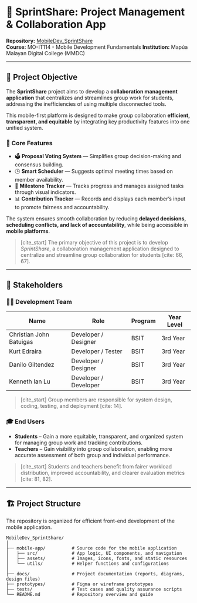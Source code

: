# 🚀 SprintShare: Project Management & Collaboration App

**Repository:** [MobileDev_SprintShare](https://github.com/DG-IT2024/MobileDev_SprintShare)  
**Course:** MO-IT114 - Mobile Development Fundamentals
**Institution:** Mapúa Malayan Digital College (MMDC)

---

## 🎯 Project Objective

The **SprintShare** project aims to develop a **collaboration management application** that centralizes and streamlines group work for students, addressing the inefficiencies of using multiple disconnected tools.  

This mobile-first platform is designed to make group collaboration **efficient, transparent, and equitable** by integrating key productivity features into one unified system.  

### 🔑 Core Features
- 🗳️ **Proposal Voting System** — Simplifies group decision-making and consensus building.  
- 🕒 **Smart Scheduler** — Suggests optimal meeting times based on member availability.  
- 🎯 **Milestone Tracker** — Tracks progress and manages assigned tasks through visual indicators.  
- 📊 **Contribution Tracker** — Records and displays each member’s input to promote fairness and accountability.  

The system ensures smooth collaboration by reducing **delayed decisions, scheduling conflicts, and lack of accountability**, while being accessible in **mobile platforms**.

> [cite_start] The primary objective of this project is to develop *SprintShare*, a collaboration management application designed to centralize and streamline group collaboration for students [cite: 66, 67].

---

## 👥 Stakeholders

### 🧑‍💻 Development Team
| Name | Role | Program | Year Level |
|------|-------|----------|-------------|
| Christian John Batuigas | Developer / Designer | BSIT | 3rd Year |
| Kurt Edraira | Developer / Tester | BSIT | 3rd Year |
| Danilo Giltendez | Developer / Designer | BSIT | 3rd Year |
| Kenneth Ian Lu | Developer / Developer | BSIT | 3rd Year |

> [cite_start] Group members are responsible for system design, coding, testing, and deployment [cite: 14].

### 🎓 End Users
- **Students** – Gain a more equitable, transparent, and organized system for managing group work and tracking contributions.  
- **Teachers** – Gain visibility into group collaboration, enabling more accurate assessment of both group and individual performance.

> [cite_start] Students and teachers benefit from fairer workload distribution, improved accountability, and clearer evaluation metrics [cite: 81, 82].

---

## 🏗️ Project Structure

The repository is organized for efficient front-end development of the mobile application.

```plaintext
MobileDev_SprintShare/
│
├── mobile-app/          # Source code for the mobile application
│   ├── src/             # App logic, UI components, and navigation
│   ├── assets/          # Images, icons, fonts, and static resources
│   └── utils/           # Helper functions and configurations
│
├── docs/                # Project documentation (reports, diagrams, design files)
├── prototypes/          # Figma or wireframe prototypes
├── tests/               # Test cases and quality assurance scripts
└── README.md            # Repository overview and guide
